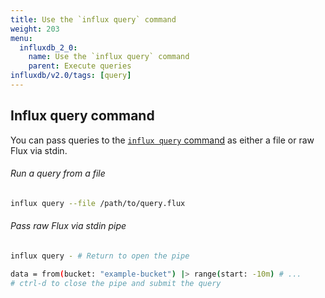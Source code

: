 ```yaml
---
title: Use the `influx query` command
weight: 203
menu:
  influxdb_2_0:
    name: Use the `influx query` command
    parent: Execute queries
influxdb/v2.0/tags: [query]
---
```


## Influx query command

You can pass queries to the [`influx query` command](/influxdb/v2.0/reference/cli/influx/query)
as either a file or raw Flux via stdin.

###### Run a query from a file

```bash
influx query --file /path/to/query.flux
```

###### Pass raw Flux via stdin pipe

```bash
influx query - # Return to open the pipe

data = from(bucket: "example-bucket") |> range(start: -10m) # ...
# ctrl-d to close the pipe and submit the query
```
